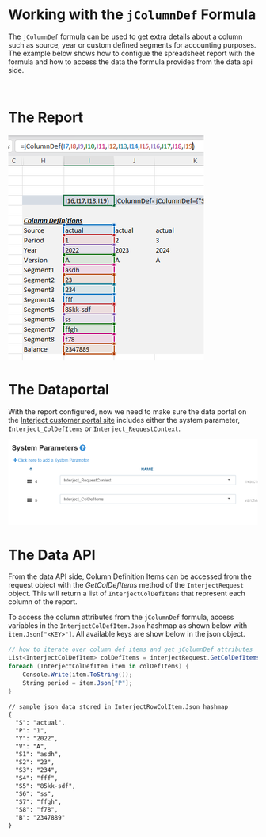 # Working with the `jColumnDef` Formula

The `jColumnDef` formula can be used to get extra details about a column such as source, year or custom defined segments for accounting purposes. The example below shows how to configue the spreadsheet report with the formula and how to access the data the formula provides from the data api side.

<br>

# The Report

![](./static/formula-1-jcolumndef_json.png)
<br>

# The Dataportal

With the report configured, now we need to make sure the data portal on the [Interject customer portal site](https://portal.gointerject.com/DataPortals.html) includes either the system parameter, `Interject_ColDefItems` or `Interject_RequestContext`.

![](static/formula-2-coldefitems.png)
<br>

# The Data API

From the data API side, Column Definition Items can be accessed from the request object with the _GetColDefItems_ method of the `InterjectRequest` object. This will return a list of `InterjectColDefItems` that represent each column of the report.

To access the column attributes from the `jColumnDef` formula, access variables in the `InterjectColDefItem.Json` hashmap as shown below with `item.Json["<KEY>"]`. All available keys are show below in the json object.

```csharp
// how to iterate over column def items and get jColumnDef attributes
List<InterjectColDefItem> colDefItems = interjectRequest.GetColDefItems();
foreach (InterjectColDefItem item in colDefItems) {
    Console.Write(item.ToString());
    String period = item.Json["P"];
}
```

```jsonc
// sample json data stored in InterjectRowColItem.Json hashmap
{
  "S": "actual",
  "P": "1",
  "Y": "2022",
  "V": "A",
  "S1": "asdh",
  "S2": "23",
  "S3": "234",
  "S4": "fff",
  "S5": "85kk-sdf",
  "S6": "ss",
  "S7": "ffgh",
  "S8": "f78",
  "B": "2347889"
}
```
